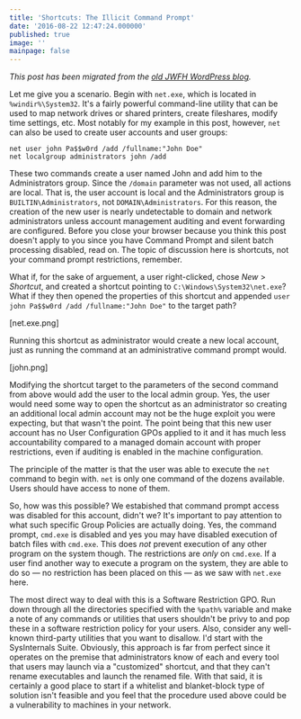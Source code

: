 ```yaml
---
title: 'Shortcuts: The Illicit Command Prompt'
date: '2016-08-22 12:47:24.000000'
published: true
image: ''
mainpage: false
---
```


_This post has been migrated from the [old JWFH WordPress blog](https://github.com/jwfh/homepage#about)._

Let me give you a scenario. Begin with `net.exe`, which is located in `%windir%\System32`. It's a fairly powerful command-line utility that can be used to map network drives or shared printers, create fileshares, modify time settings, etc. Most notably for my example in this post, however, `net` can also be used to create user accounts and user groups:

```batch
net user john Pa$$w0rd /add /fullname:"John Doe"
net localgroup administrators john /add
```

These two commands create a user named John and add him to the Administrators group. Since the `/domain` parameter was not used, all actions are local. That is, the user account is local and the Administrators group is `BUILTIN\Administrators`, not `DOMAIN\Administrators`. For this reason, the creation of the new user is nearly undetectable to domain and network administrators unless account management auditing and event forwarding are configured. Before you close your browser because you think this post doesn't apply to you since you have Command Prompt and silent batch processing disabled, read on. The topic of discussion here is shortcuts, not your command prompt restrictions, remember.

What if, for the sake of arguement, a user right-clicked, chose _New_ > _Shortcut_, and created a shortcut pointing to `C:\Windows\System32\net.exe`? What if they then opened the properties of this shortcut and appended `user john Pa$$w0rd /add /fullname:"John Doe"` to the target path?

[net.exe.png]

Running this shortcut as administrator would create a new local account, just as running the command at an administrative command prompt would.

[john.png]

Modifying the shortcut target to the parameters of the second command from above would add the user to the local admin group. Yes, the user would need some way to open the shortcut as an administrator so creating an additional local admin account may not be the huge exploit you were expecting, but that wasn't the point. The point being that this new user account has no User Configuration GPOs applied to it and it has much less accountability compared to a managed domain account with proper restrictions, even if auditing is enabled in the machine configuration.

The principle of the matter is that the user was able to execute the `net` command to begin with. `net` is only one command of the dozens available. Users should have access to none of them.

So, how was this possible? We estabished that command prompt access was disabled for this account, didn't we? It's important to pay attention to what such specific Group Policies are actually doing. Yes, the command prompt, `cmd.exe` is disabled and yes you may have disabled execution of batch files with `cmd.exe`. This does _not_ prevent execution of any other program on the system though. The restrictions are _only_ on `cmd.exe`. If a user find another way to execute a program on the system, they are able to do so &mdash; no restriction has been placed on this &mdash; as we saw with `net.exe` here.

The most direct way to deal with this is a Software Restriction GPO. Run down through all the directories specified with the `%path%` variable and make a note of any commands or utilities that users shouldn't be privy to and pop these in a software restriction policy for your users. Also, consider any well-known third-party utilities that you want to disallow. I'd start with the SysInternals Suite. Obviously, this approach is far from perfect since it operates on the premise that administrators know of each and every tool that users may launch via a "customized" shortcut, and that they can't rename executables and launch the renamed file. With that said, it is certainly a good place to start if a whitelist and blanket-block type of solution isn't feasible and you feel that the procedure used above could be a vulnerability to machines in your network.
